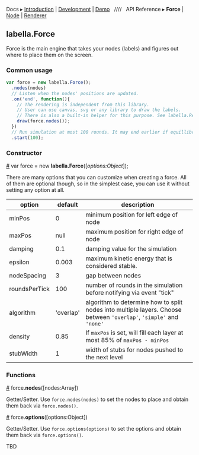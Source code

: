Docs ▸
[Introduction](../README.md) |
[Development](Development.md) |
[Demo](http://twitter.github.io/labella.js/)
&nbsp;&nbsp;////&nbsp;&nbsp;
API Reference ▸
**Force** |
[Node](Node.md) |
[Renderer](Renderer.md)

## labella.Force

Force is the main engine that takes your nodes (labels) and figures out where to place them on the screen.

### Common usage

```javascript
var force = new labella.Force();
  .nodes(nodes)
  // Listen when the nodes' positions are updated.
  .on('end', function(){
    // The rendering is independent from this library.
    // User can use canvas, svg or any library to draw the labels.
    // There is also a built-in helper for this purpose. See labella.Renderer
    draw(force.nodes());
  })
  // Run simulation at most 100 rounds. It may end earlier if equillibrium is reached.
  .start(100);
```

### Constructor

<a name="constructor" href="#constructor">#</a> var force = new **labella.Force**([*options:Object*]);

There are many options that you can customize when creating a force. All of them are optional though, so in the simplest case, you can use it without setting any option at all.

| option  | default | description |
| ------- | ------- | ----------- |
| minPos  | 0       | minimum position for left edge of node |
| maxPos  | null    | maximum position for right edge of node |
| damping | 0.1     | damping value for the simulation |
| epsilon | 0.003   | maximum kinetic energy that is considered stable. |
| nodeSpacing | 3   | gap between nodes |
| roundsPerTick | 100 | number of rounds in the simulation before notifying via event "tick" |
| algorithm | 'overlap' | algorithm to determine how to split nodes into multiple layers. Choose between ```'overlap'```, ```'simple'``` and ```'none'``` |
| density | 0.85 | If ```maxPos``` is set, will fill each layer at most 85% of ```maxPos - minPos``` |
| stubWidth | 1 | width of stubs for nodes pushed to the next level |

### Functions

<a name="nodes" href="#nodes">#</a> force.**nodes**([nodes:Array])

Getter/Setter. Use ```force.nodes(nodes)``` to set the nodes to place and obtain them back via ```force.nodes()```.

<a name="options" href="#options">#</a> force.**options**([options:Object])

Getter/Setter. Use ```force.options(options)``` to set the options and obtain them back via ```force.options()```.

TBD